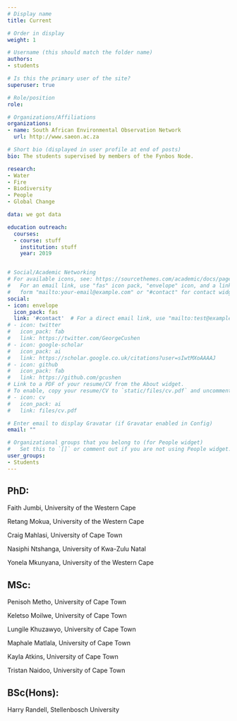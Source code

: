 ```yaml
---
# Display name
title: Current

# Order in display
weight: 1

# Username (this should match the folder name)
authors:
- students

# Is this the primary user of the site?
superuser: true

# Role/position
role: 

# Organizations/Affiliations
organizations:
- name: South African Environmental Observation Network
  url: http://www.saeon.ac.za

# Short bio (displayed in user profile at end of posts)
bio: The students supervised by members of the Fynbos Node.

research:
- Water
- Fire
- Biodiversity
- People
- Global Change

data: we got data

education outreach:
  courses:
  - course: stuff
    institution: stuff
    year: 2019


# Social/Academic Networking
# For available icons, see: https://sourcethemes.com/academic/docs/page-builder/#icons
#   For an email link, use "fas" icon pack, "envelope" icon, and a link in the
#   form "mailto:your-email@example.com" or "#contact" for contact widget.
social:
- icon: envelope
  icon_pack: fas
  link: '#contact'  # For a direct email link, use "mailto:test@example.org".
# - icon: twitter
#   icon_pack: fab
#   link: https://twitter.com/GeorgeCushen
# - icon: google-scholar
#   icon_pack: ai
#   link: https://scholar.google.co.uk/citations?user=sIwtMXoAAAAJ
# - icon: github
#   icon_pack: fab
#   link: https://github.com/gcushen
# Link to a PDF of your resume/CV from the About widget.
# To enable, copy your resume/CV to `static/files/cv.pdf` and uncomment the lines below.
# - icon: cv
#   icon_pack: ai
#   link: files/cv.pdf

# Enter email to display Gravatar (if Gravatar enabled in Config)
email: ""

# Organizational groups that you belong to (for People widget)
#   Set this to `[]` or comment out if you are not using People widget.
user_groups:
- Students
---
```


## PhD:
Faith Jumbi, University of the Western Cape

Retang Mokua, University of the Western Cape

Craig Mahlasi, University of Cape Town

Nasiphi Ntshanga, University of Kwa-Zulu Natal

Yonela Mkunyana, University of the Western Cape


## MSc:
Penisoh Metho, University of Cape Town

Keletso Moilwe, University of Cape Town

Lungile Khuzawyo, University of Cape Town

Maphale Matlala, University of Cape Town

Kayla Atkins, University of Cape Town

Tristan Naidoo, University of Cape Town


## BSc(Hons):
Harry Randell, Stellenbosch University

